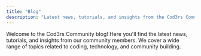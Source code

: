 ```yaml
---
title: "Blog"
description: "Latest news, tutorials, and insights from the Cod3rs Community"
---
```


Welcome to the Cod3rs Community blog! Here you'll find the latest news, tutorials, and insights from our community members. We cover a wide range of topics related to coding, technology, and community building.

